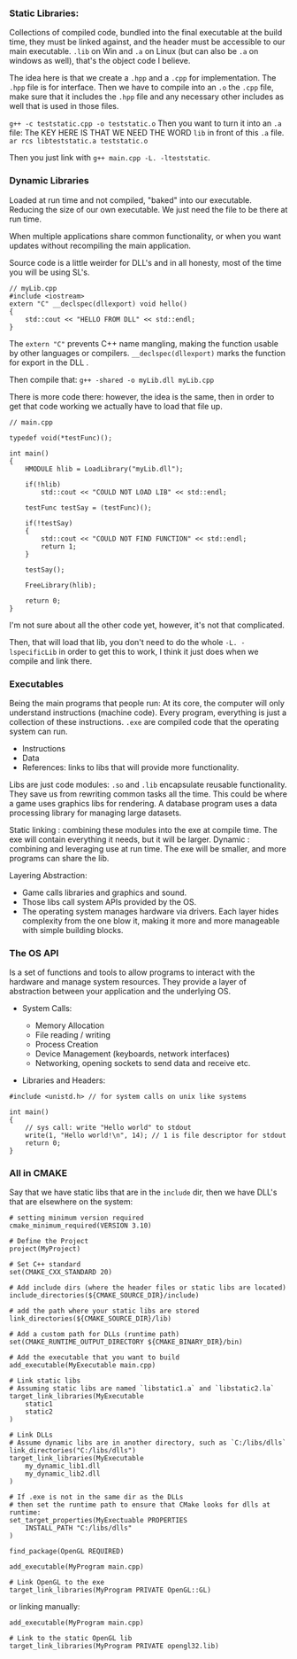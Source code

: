 ### Static Libraries: 

Collections of compiled code, bundled into the final executable at the build time, they must be linked against, and the header must be accessible to our main executable. 
`.lib` on Win and `.a` on Linux (but can also be `.a` on windows as well), that's the object code I believe. 

The idea here is that we create a `.hpp` and a `.cpp` for implementation. The `.hpp` file is for interface. 
Then we have to compile into an `.o` the `.cpp` file, make sure that it includes the `.hpp` file and any necessary other includes as well that is used in those files. 

`g++ -c teststatic.cpp -o teststatic.o`
Then you want to turn it into an `.a` file: The KEY HERE IS THAT WE NEED THE WORD `lib` in front of this `.a` file. 
`ar rcs libteststatic.a teststatic.o`

Then you just link with `g++ main.cpp -L. -lteststatic`. 

### Dynamic Libraries
Loaded at run time and not compiled, "baked" into our executable. 
Reducing the size of our own executable. 
We just need the file to be there at run time. 

When multiple applications share common functionality, or when you want updates without recompiling the main application. 

Source code is a little weirder for DLL's and in all honesty, most of the time you will be using SL's. 

```
// myLib.cpp
#include <iostream> 
extern "C" __declspec(dllexport) void hello() 
{ 
	std::cout << "HELLO FROM DLL" << std::endl;
}
```

The `extern "C"` prevents C++ name mangling, making the function usable by other languages or compilers. 
`__declspec(dllexport)` marks the function for export in the DLL . 

Then compile that: 
`g++ -shared -o myLib.dll myLib.cpp`

There is more code there: 
however, the idea is the same, then in order to get that code working we actually have to load that file up. 
```
// main.cpp

typedef void(*testFunc)();

int main() 
{ 
	HMODULE hlib = LoadLibrary("myLib.dll");
	
	if(!hlib)
		std::cout << "COULD NOT LOAD LIB" << std::endl;

	testFunc testSay = (testFunc)();

	if(!testSay)
	{ 
		std::cout << "COULD NOT FIND FUNCTION" << std::endl;
		return 1;
	}

	testSay();

	FreeLibrary(hlib);

	return 0;
}
```

I'm not sure about all the other code yet, however, it's not that complicated. 

Then, that will load that lib, you don't need to do the whole `-L. -lspecificLib` in order to get this to work, I think it just does when we compile and link there. 


### Executables
Being the main programs that people run: 
At its core, the computer will only understand instructions (machine code). Every program, everything is just a collection of these instructions. 
`.exe` are compiled code that the operating system can run. 
- Instructions
- Data
- References: links to libs that will provide more functionality. 

Libs are just code modules: `.so` and `.lib` encapsulate reusable functionality. 
They save us from rewriting common tasks all the time. 
This could be where a game uses graphics libs for rendering. 
A database program uses a data processing library for managing large datasets. 

Static linking : combining these modules into the exe at compile time. The exe will contain everything it needs, but it will be larger. 
Dynamic : combining and leveraging use at run time. The exe will be smaller, and more programs can share the lib. 

Layering Abstraction: 
- Game calls libraries and graphics and sound. 
- Those libs call system APIs provided by the OS. 
- The operating system manages hardware via drivers. 
Each layer hides complexity from the one blow it, making it more and more manageable with simple building blocks. 

###  The OS API
Is a set of functions and tools to allow programs to interact with the hardware and manage system resources. 
They provide a layer of abstraction between your application and the underlying OS. 
- System Calls:
	- Memory Allocation
	- File reading / writing
	- Process Creation
	- Device Management (keyboards, network interfaces)
	- Networking, opening sockets to send data and receive etc.
	
- Libraries and Headers: 

```
#include <unistd.h> // for system calls on unix like systems

int main() 
{ 
	// sys call: write "Hello world" to stdout
	write(1, "Hello world!\n", 14); // 1 is file descriptor for stdout
	return 0;
}
```

### All in CMAKE
Say that we have static libs that are in the `include` dir, then we have DLL's that are elsewhere on the system: 
```
# setting minimum version required
cmake_minimum_required(VERSION 3.10)

# Define the Project
project(MyProject)

# Set C++ standard 
set(CMAKE_CXX_STANDARD 20)

# Add include dirs (where the header files or static libs are located)
include_directories(${CMAKE_SOURCE_DIR}/include)

# add the path where your static libs are stored
link_directories(${CMAKE_SOURCE_DIR}/lib)

# Add a custom path for DLLs (runtime path)
set(CMAKE_RUNTIME_OUTPUT_DIRECTORY ${CMAKE_BINARY_DIR}/bin)

# Add the executable that you want to build
add_executable(MyExecutable main.cpp)

# Link static libs
# Assuming static libs are named `libstatic1.a` and `libstatic2.la`
target_link_libraries(MyExecutable
	static1
	static2
)

# Link DLLs 
# Assume dynamic libs are in another directory, such as `C:/libs/dlls`
link_directories("C:/libs/dlls")
target_link_libraries(MyExecutable
	my_dynamic_lib1.dll
	my_dynamic_lib2.dll
)

# If .exe is not in the same dir as the DLLs
# then set the runtime path to ensure that CMake looks for dlls at runtime: 
set_target_properties(MyExectuable PROPERTIES
	INSTALL_PATH "C:/libs/dlls"
)
```

```
find_package(OpenGL REQUIRED)

add_executable(MyProgram main.cpp)

# Link OpenGL to the exe
target_link_libraries(MyProgram PRIVATE OpenGL::GL)
```

or linking manually: 
```
add_executable(MyProgram main.cpp)

# Link to the static OpenGL lib
target_link_libraries(MyProgram PRIVATE opengl32.lib)
```
